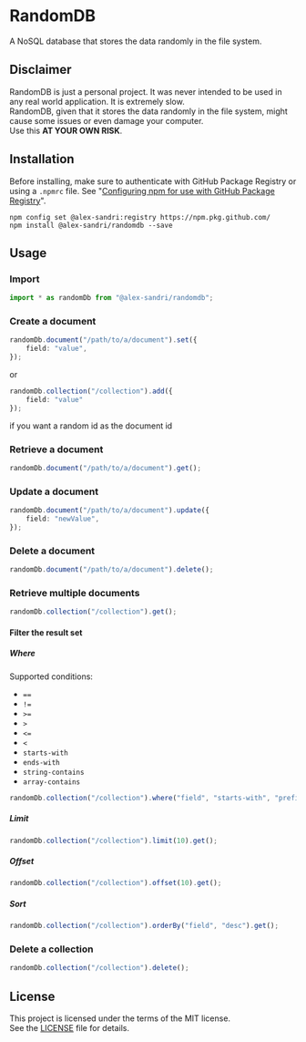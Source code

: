 # RandomDB

A NoSQL database that stores the data randomly in the file system.

## **Disclaimer**

RandomDB is just a personal project. It was never intended to be used in any real world application. It is extremely slow.\
RandomDB, given that it stores the data randomly in the file system, might cause some issues or even damage your computer.\
Use this **AT YOUR OWN RISK**.

## Installation

Before installing, make sure to authenticate with GitHub Package Registry or using a `.npmrc` file. See "[Configuring npm for use with GitHub Package Registry](https://help.github.com/en/articles/configuring-npm-for-use-with-github-package-registry#authenticating-to-github-package-registry)".

```
npm config set @alex-sandri:registry https://npm.pkg.github.com/
npm install @alex-sandri/randomdb --save
```

## Usage

### Import

```typescript
import * as randomDb from "@alex-sandri/randomdb";
```

### Create a document

```typescript
randomDb.document("/path/to/a/document").set({
    field: "value",
});
```
or
```typescript
randomDb.collection("/collection").add({
    field: "value"
});
```
if you want a random id as the document id

### Retrieve a document

```typescript
randomDb.document("/path/to/a/document").get();
```

### Update a document

```typescript
randomDb.document("/path/to/a/document").update({
    field: "newValue",
});
```

### Delete a document

```typescript
randomDb.document("/path/to/a/document").delete();
```

### Retrieve multiple documents

```typescript
randomDb.collection("/collection").get();
```

#### Filter the result set

##### Where

Supported conditions:
 - `==`
 - `!=`
 - `>=`
 - `>`
 - `<=`
 - `<`
 - `starts-with`
 - `ends-with`
 - `string-contains`
 - `array-contains`

```typescript
randomDb.collection("/collection").where("field", "starts-with", "prefix").get();
```

##### Limit

```typescript
randomDb.collection("/collection").limit(10).get();
```

##### Offset

```typescript
randomDb.collection("/collection").offset(10).get();
```

##### Sort

```typescript
randomDb.collection("/collection").orderBy("field", "desc").get();
```

### Delete a collection

```typescript
randomDb.collection("/collection").delete();
```

## License

This project is licensed under the terms of the MIT license.\
See the [LICENSE](LICENSE) file for details.
